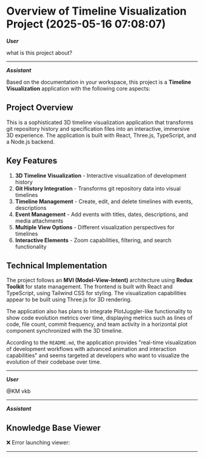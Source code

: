 <!-- Generated by SpecStory -->

# Overview of Timeline Visualization Project (2025-05-16 07:08:07)

_**User**_

what is this project about?

---

_**Assistant**_

Based on the documentation in your workspace, this project is a **Timeline Visualization** application with the following core aspects:

## Project Overview

This is a sophisticated 3D timeline visualization application that transforms git repository history and specification files into an interactive, immersive 3D experience. The application is built with React, Three.js, TypeScript, and a Node.js backend.

## Key Features

1. **3D Timeline Visualization** - Interactive visualization of development history
2. **Git History Integration** - Transforms git repository data into visual timelines
3. **Timeline Management** - Create, edit, and delete timelines with events, descriptions
4. **Event Management** - Add events with titles, dates, descriptions, and media attachments
5. **Multiple View Options** - Different visualization perspectives for timelines
6. **Interactive Elements** - Zoom capabilities, filtering, and search functionality

## Technical Implementation

The project follows an **MVI (Model-View-Intent)** architecture using **Redux Toolkit** for state management. The frontend is built with React and TypeScript, using Tailwind CSS for styling. The visualization capabilities appear to be built using Three.js for 3D rendering.

The application also has plans to integrate PlotJuggler-like functionality to show code evolution metrics over time, displaying metrics such as lines of code, file count, commit frequency, and team activity in a horizontal plot component synchronized with the 3D timeline.

According to the `README.md`, the application provides "real-time visualization of development workflows with advanced animation and interaction capabilities" and seems targeted at developers who want to visualize the evolution of their codebase over time.

---

_**User**_

@KM vkb

---

_**Assistant**_

## Knowledge Base Viewer

❌ Error launching viewer: 


---

